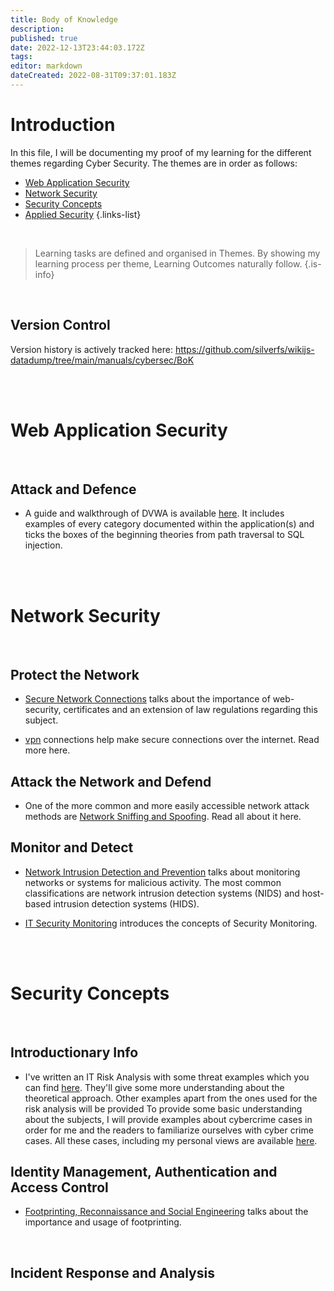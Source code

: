 ```yaml
---
title: Body of Knowledge
description: 
published: true
date: 2022-12-13T23:44:03.172Z
tags: 
editor: markdown
dateCreated: 2022-08-31T09:37:01.183Z
---
```


# Introduction
In this file, I will be documenting my proof of my learning for the different themes regarding Cyber Security. 
The themes are in order as follows:

- [Web Application Security](#web-application-security)
- [Network Security](#network-security)
- [Security Concepts](#security-concepts)
- [Applied Security](#applied-security)
{.links-list}

<br />

> Learning tasks are defined and organised in Themes. By showing my learning process per theme, Learning Outcomes naturally follow.
{.is-info}

<br />

## Version Control

Version history is actively tracked here: https://github.com/silverfs/wikijs-datadump/tree/main/manuals/cybersec/BoK


<br />
<br />

# Web Application Security
<br />

## Attack and Defence

- A guide and walkthrough of DVWA is available [here](/manuals/cybersec/BoK/website-attack-defence). 
It includes examples of every category documented within the application(s) and ticks the boxes of the beginning theories from path traversal to SQL injection.


<br />
<br />

# Network Security
<br />

## Protect the Network

- [Secure Network Connections](/manuals/cybersec/BoK/secure-network-connections) talks about the importance of web-security, certificates and an extension of law regulations regarding this subject.

- [vpn](/manuals/cybersec/BoK/vpn) connections help make secure connections over the internet. Read more here.

## Attack the Network and Defend

- One of the more common and more easily accessible network attack methods are [Network Sniffing and Spoofing](/manuals/cybersec/BoK/sniffing-and-spoofing). Read all about it here.

## Monitor and Detect
- [Network Intrusion Detection and Prevention](/manuals/cybersec/BoK/network-intrusion-detection-and-prevention) talks about monitoring networks or systems for malicious activity. The most common classifications are network intrusion detection systems (NIDS) and host-based intrusion detection systems (HIDS). 

- [IT Security Monitoring](/manuals/cybersec/BoK/security-monitoring) introduces the concepts of Security Monitoring.


<br />
<br />


# Security Concepts
<br />

## Introductionary Info

- I've written an IT Risk Analysis with some threat examples which you can find [here](/manuals/cybersec/BoK/analysis). They'll give some more understanding about the theoretical approach. Other examples apart from the ones used for the risk analysis will be provided
To provide some basic understanding about the subjects, I will provide examples about cybercrime cases in order for me and the readers to familiarize ourselves with cyber crime cases.
All these cases, including my personal views are available [here](/manuals/cybersec/BoK/lerd). 


## Identity Management, Authentication and Access Control

- [Footprinting, Reconnaissance and Social Engineering](/manuals/cybersec/BoK/frse) talks about the importance and usage of footprinting.
<br />

## Incident Response and Analysis

<br />
<br />
